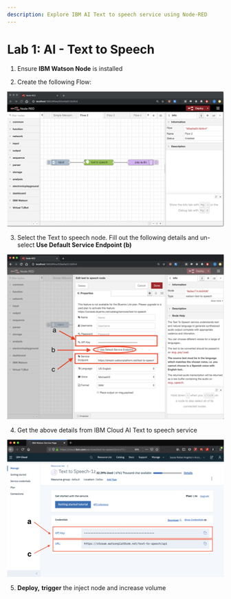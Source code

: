 ```yaml
---
description: Explore IBM AI Text to speech service using Node-RED
---
```


# Lab 1: AI - Text to Speech

1. Ensure **IBM Watson Node** is installed 

2. Create the following Flow:

![](../.gitbook/assets/image%20%2816%29.png)

3. Select the Text to speech node. Fill out the following details and un-select **Use Default Service Endpoint \(b\)**

![](../.gitbook/assets/image%20%2824%29.png)

4. Get the above details from IBM Cloud AI Text to speech service

![IBM Cloud AI Text to speech Service](../.gitbook/assets/image%20%281%29.png)

5. **Deploy,** **trigger** the inject node and increase volume





